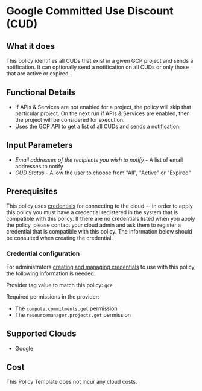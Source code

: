# Google Committed Use Discount (CUD)

## What it does

This policy identifies all CUDs that exist in a given GCP project and sends a notification. It can optionally send a notification on all CUDs or only those that are active or expired.

## Functional Details

- If APIs & Services are not enabled for a project, the policy will skip that particular project. On the next run if APIs & Services are enabled, then the project will be considered for execution.
- Uses the GCP API to get a list of all CUDs and sends a notification.

## Input Parameters

- *Email addresses of the recipients you wish to notify* - A list of email addresses to notify
- *CUD Status* - Allow the user to choose from "All", "Active" or "Expired"

## Prerequisites

This policy uses [credentials](https://docs.rightscale.com/policies/users/guides/credential_management.html) for connecting to the cloud -- in order to apply this policy you must have a credential registered in the system that is compatible with this policy. If there are no credentials listed when you apply the policy, please contact your cloud admin and ask them to register a credential that is compatible with this policy. The information below should be consulted when creating the credential.

### Credential configuration

For administrators [creating and managing credentials](https://docs.rightscale.com/policies/users/guides/credential_management.html) to use with this policy, the following information is needed:

Provider tag value to match this policy: `gce`

Required permissions in the provider:

- The `compute.commitments.get` permission
- The `resourcemanager.projects.get` permission

## Supported Clouds

- Google

## Cost

This Policy Template does not incur any cloud costs.
